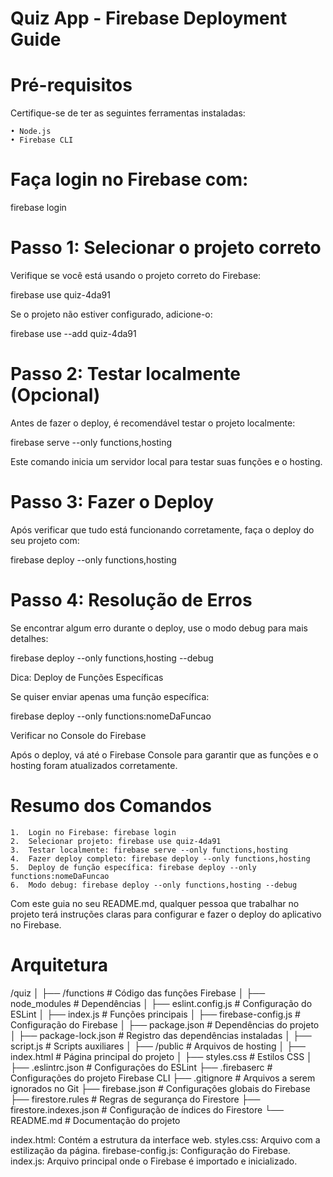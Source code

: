 # Quiz App - Firebase Deployment Guide

# Pré-requisitos

Certifique-se de ter as seguintes ferramentas instaladas:

    • Node.js
    • Firebase CLI

# Faça login no Firebase com:

firebase login

# Passo 1: Selecionar o projeto correto

Verifique se você está usando o projeto correto do Firebase:

firebase use quiz-4da91

Se o projeto não estiver configurado, adicione-o:

firebase use --add quiz-4da91

# Passo 2: Testar localmente (Opcional)

Antes de fazer o deploy, é recomendável testar o projeto localmente:

firebase serve --only functions,hosting

Este comando inicia um servidor local para testar suas funções e o hosting.

# Passo 3: Fazer o Deploy

Após verificar que tudo está funcionando corretamente, faça o deploy do seu projeto com:

firebase deploy --only functions,hosting

# Passo 4: Resolução de Erros

Se encontrar algum erro durante o deploy, use o modo debug para mais detalhes:

firebase deploy --only functions,hosting --debug

Dica: Deploy de Funções Específicas

Se quiser enviar apenas uma função específica:

firebase deploy --only functions:nomeDaFuncao

Verificar no Console do Firebase

Após o deploy, vá até o Firebase Console para garantir que as funções e o hosting foram atualizados corretamente.

# Resumo dos Comandos

	1.	Login no Firebase: firebase login
	2.	Selecionar projeto: firebase use quiz-4da91
	3.	Testar localmente: firebase serve --only functions,hosting
	4.	Fazer deploy completo: firebase deploy --only functions,hosting
	5.	Deploy de função específica: firebase deploy --only functions:nomeDaFuncao
	6.	Modo debug: firebase deploy --only functions,hosting --debug

Com este guia no seu README.md, qualquer pessoa que trabalhar no projeto terá instruções claras para configurar e fazer o deploy do aplicativo no Firebase.

# Arquitetura

/quiz
│
├── /functions           # Código das funções Firebase
│   ├── node_modules     # Dependências
│   ├── eslint.config.js # Configuração do ESLint
│   ├── index.js         # Funções principais
│   ├── firebase-config.js # Configuração do Firebase
│   ├── package.json     # Dependências do projeto
│   ├── package-lock.json # Registro das dependências instaladas
│   ├── script.js        # Scripts auxiliares
│
├── /public              # Arquivos de hosting
│   ├── index.html       # Página principal do projeto
│   ├── styles.css       # Estilos CSS
│
├── .eslintrc.json       # Configurações do ESLint
├── .firebaserc          # Configurações do projeto Firebase CLI
├── .gitignore           # Arquivos a serem ignorados no Git
├── firebase.json        # Configurações globais do Firebase
├── firestore.rules      # Regras de segurança do Firestore
├── firestore.indexes.json # Configuração de índices do Firestore
└── README.md            # Documentação do projeto

index.html: Contém a estrutura da interface web.
styles.css: Arquivo com a estilização da página.
firebase-config.js: Configuração do Firebase.
index.js: Arquivo principal onde o Firebase é importado e inicializado.